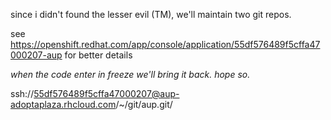 since i didn't found the lesser evil (TM),
we'll maintain two git repos.

see https://openshift.redhat.com/app/console/application/55df576489f5cffa47000207-aup for better details







*when the code enter in freeze we'll bring it back. hope so.*


ssh://55df576489f5cffa47000207@aup-adoptaplaza.rhcloud.com/~/git/aup.git/
